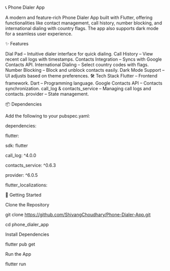 📞 Phone Dialer App

A modern and feature-rich Phone Dialer App built with Flutter, offering functionalities like contact management, call history, number blocking, and international dialing with country flags. The app also supports dark mode for a seamless user experience.

✨ Features

Dial Pad – Intuitive dialer interface for quick dialing.
Call History – View recent call logs with timestamps.
Contacts Integration – Syncs with Google Contacts API.
International Dialing – Select country codes with flags.
Number Blocking – Block and unblock contacts easily.
Dark Mode Support – UI adjusts based on theme preferences.
🛠️ Tech Stack
Flutter – Frontend framework.
Dart – Programming language.
Google Contacts API – Contacts synchronization.
call_log & contacts_service – Managing call logs and contacts.
provider – State management.

📦 Dependencies

Add the following to your pubspec.yaml:



dependencies:

flutter:

  sdk: flutter
  
  call_log: ^4.0.0
  
  contacts_service: ^0.6.3

  provider: ^6.0.5


  
  flutter_localizations:
    


🚀 Getting Started

Clone the Repository

git clone https://github.com/ShivangChoudhary/Phone-Dialer-App.git

cd phone_dialer_app

Install Dependencies

flutter pub get

Run the App

flutter run
